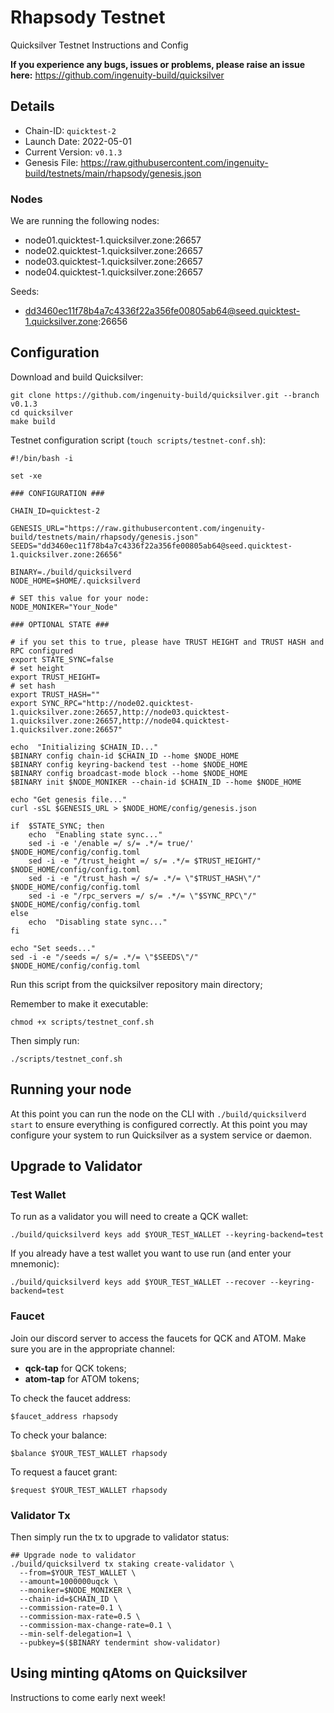 # Rhapsody Testnet
Quicksilver Testnet Instructions and Config

**If you experience any bugs, issues or problems, please raise an issue here:** https://github.com/ingenuity-build/quicksilver

## Details

 - Chain-ID: `quicktest-2`
 - Launch Date: 2022-05-01
 - Current Version: `v0.1.3`
 - Genesis File: https://raw.githubusercontent.com/ingenuity-build/testnets/main/rhapsody/genesis.json


### Nodes
We are running the following nodes:

 - node01.quicktest-1.quicksilver.zone:26657
 - node02.quicktest-1.quicksilver.zone:26657
 - node03.quicktest-1.quicksilver.zone:26657
 - node04.quicktest-1.quicksilver.zone:26657

Seeds:

 - dd3460ec11f78b4a7c4336f22a356fe00805ab64@seed.quicktest-1.quicksilver.zone:26656


## Configuration

Download and build Quicksilver:

    git clone https://github.com/ingenuity-build/quicksilver.git --branch v0.1.3
    cd quicksilver
    make build

Testnet configuration script (`touch scripts/testnet-conf.sh`):

    #!/bin/bash -i
    
    set -xe
    
    ### CONFIGURATION ###
    
    CHAIN_ID=quicktest-2
    
    GENESIS_URL="https://raw.githubusercontent.com/ingenuity-build/testnets/main/rhapsody/genesis.json"
    SEEDS="dd3460ec11f78b4a7c4336f22a356fe00805ab64@seed.quicktest-1.quicksilver.zone:26656"
    
    BINARY=./build/quicksilverd
    NODE_HOME=$HOME/.quicksilverd
    
    # SET this value for your node:
    NODE_MONIKER="Your_Node"
    
    ### OPTIONAL STATE ###
    
    # if you set this to true, please have TRUST HEIGHT and TRUST HASH and RPC configured
    export STATE_SYNC=false
    # set height
    export TRUST_HEIGHT=
    # set hash
    export TRUST_HASH=""
    export SYNC_RPC="http://node02.quicktest-1.quicksilver.zone:26657,http://node03.quicktest-1.quicksilver.zone:26657,http://node04.quicktest-1.quicksilver.zone:26657"
    
    echo  "Initializing $CHAIN_ID..."
    $BINARY config chain-id $CHAIN_ID --home $NODE_HOME
    $BINARY config keyring-backend test --home $NODE_HOME
    $BINARY config broadcast-mode block --home $NODE_HOME
    $BINARY init $NODE_MONIKER --chain-id $CHAIN_ID --home $NODE_HOME
    
    echo "Get genesis file..."
    curl -sSL $GENESIS_URL > $NODE_HOME/config/genesis.json
    
    if  $STATE_SYNC; then
        echo  "Enabling state sync..."
        sed -i -e '/enable =/ s/= .*/= true/'  $NODE_HOME/config/config.toml
        sed -i -e "/trust_height =/ s/= .*/= $TRUST_HEIGHT/"  $NODE_HOME/config/config.toml
        sed -i -e "/trust_hash =/ s/= .*/= \"$TRUST_HASH\"/"  $NODE_HOME/config/config.toml
        sed -i -e "/rpc_servers =/ s/= .*/= \"$SYNC_RPC\"/"  $NODE_HOME/config/config.toml
    else
        echo  "Disabling state sync..."
    fi
    
    echo "Set seeds..."
    sed -i -e "/seeds =/ s/= .*/= \"$SEEDS\"/"  $NODE_HOME/config/config.toml

Run this script from the quicksilver repository main directory;

Remember to make it executable:

    chmod +x scripts/testnet_conf.sh

Then simply run:

    ./scripts/testnet_conf.sh

## Running your node
At this point you can run the node on the CLI with `./build/quicksilverd start` to ensure everything is configured correctly. At this point you may configure your system to run Quicksilver as a system service or daemon.

## Upgrade to Validator

### Test Wallet
To run as a validator you will need to create a QCK wallet:

    ./build/quicksilverd keys add $YOUR_TEST_WALLET --keyring-backend=test

If you already have a test wallet you want to use run (and enter your mnemonic):

    ./build/quicksilverd keys add $YOUR_TEST_WALLET --recover --keyring-backend=test

### Faucet

Join our discord server to access the faucets for QCK and ATOM. Make sure you are in the appropriate channel:

 - **qck-tap** for QCK tokens;
 - **atom-tap** for ATOM tokens;

To check the faucet address:

    $faucet_address rhapsody

To check your balance:

    $balance $YOUR_TEST_WALLET rhapsody

To request a faucet grant:

    $request $YOUR_TEST_WALLET rhapsody

### Validator Tx

Then simply run the tx to upgrade to validator status:

    ## Upgrade node to validator
    ./build/quicksilverd tx staking create-validator \
      --from=$YOUR_TEST_WALLET \
      --amount=1000000uqck \
      --moniker=$NODE_MONIKER \
      --chain-id=$CHAIN_ID \
      --commission-rate=0.1 \
      --commission-max-rate=0.5 \
      --commission-max-change-rate=0.1 \
      --min-self-delegation=1 \
      --pubkey=$($BINARY tendermint show-validator)


## Using minting qAtoms on Quicksilver

Instructions to come early next week!
